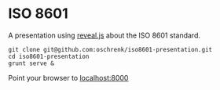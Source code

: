 # ISO 8601 #

A presentation using [reveal.js](http://lab.hakim.se/reveal-js/#/) about the ISO 8601 standard.

	git clone git@github.com:oschrenk/iso8601-presentation.git
	cd iso8601-presentation
	grunt serve &

Point your browser to [localhost:8000](http://localhost:8000/)
